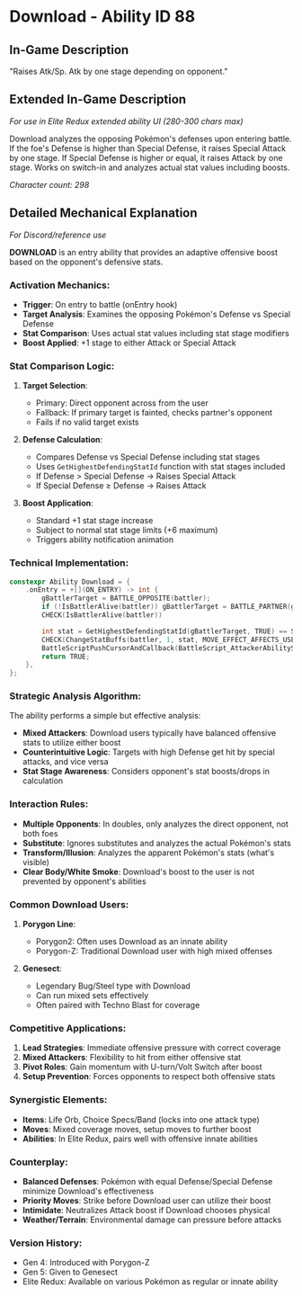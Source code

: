 # Download - Ability ID 88

## In-Game Description
"Raises Atk/Sp. Atk by one stage depending on opponent."

## Extended In-Game Description
*For use in Elite Redux extended ability UI (280-300 chars max)*

Download analyzes the opposing Pokémon's defenses upon entering battle. If the foe's Defense is higher than Special Defense, it raises Special Attack by one stage. If Special Defense is higher or equal, it raises Attack by one stage. Works on switch-in and analyzes actual stat values including boosts.

*Character count: 298*

## Detailed Mechanical Explanation
*For Discord/reference use*

**DOWNLOAD** is an entry ability that provides an adaptive offensive boost based on the opponent's defensive stats.

### Activation Mechanics:
- **Trigger**: On entry to battle (onEntry hook)
- **Target Analysis**: Examines the opposing Pokémon's Defense vs Special Defense
- **Stat Comparison**: Uses actual stat values including stat stage modifiers
- **Boost Applied**: +1 stage to either Attack or Special Attack

### Stat Comparison Logic:
1. **Target Selection**:
   - Primary: Direct opponent across from the user
   - Fallback: If primary target is fainted, checks partner's opponent
   - Fails if no valid target exists

2. **Defense Calculation**:
   - Compares Defense vs Special Defense including stat stages
   - Uses `GetHighestDefendingStatId` function with stat stages included
   - If Defense > Special Defense → Raises Special Attack
   - If Special Defense ≥ Defense → Raises Attack

3. **Boost Application**:
   - Standard +1 stat stage increase
   - Subject to normal stat stage limits (+6 maximum)
   - Triggers ability notification animation

### Technical Implementation:
```c
constexpr Ability Download = {
    .onEntry = +[](ON_ENTRY) -> int {
        gBattlerTarget = BATTLE_OPPOSITE(battler);
        if (!IsBattlerAlive(battler)) gBattlerTarget = BATTLE_PARTNER(gBattlerTarget);
        CHECK(IsBattlerAlive(battler))

        int stat = GetHighestDefendingStatId(gBattlerTarget, TRUE) == STAT_DEF ? STAT_SPATK : STAT_ATK;
        CHECK(ChangeStatBuffs(battler, 1, stat, MOVE_EFFECT_AFFECTS_USER, NULL))
        BattleScriptPushCursorAndCallback(BattleScript_AttackerAbilityStatRaiseEnd3);
        return TRUE;
    },
};
```

### Strategic Analysis Algorithm:
The ability performs a simple but effective analysis:
- **Mixed Attackers**: Download users typically have balanced offensive stats to utilize either boost
- **Counterintuitive Logic**: Targets with high Defense get hit by special attacks, and vice versa
- **Stat Stage Awareness**: Considers opponent's stat boosts/drops in calculation

### Interaction Rules:
- **Multiple Opponents**: In doubles, only analyzes the direct opponent, not both foes
- **Substitute**: Ignores substitutes and analyzes the actual Pokémon's stats
- **Transform/Illusion**: Analyzes the apparent Pokémon's stats (what's visible)
- **Clear Body/White Smoke**: Download's boost to the user is not prevented by opponent's abilities

### Common Download Users:
1. **Porygon Line**: 
   - Porygon2: Often uses Download as an innate ability
   - Porygon-Z: Traditional Download user with high mixed offenses

2. **Genesect**: 
   - Legendary Bug/Steel type with Download
   - Can run mixed sets effectively
   - Often paired with Techno Blast for coverage

### Competitive Applications:
1. **Lead Strategies**: Immediate offensive pressure with correct coverage
2. **Mixed Attackers**: Flexibility to hit from either offensive stat
3. **Pivot Roles**: Gain momentum with U-turn/Volt Switch after boost
4. **Setup Prevention**: Forces opponents to respect both offensive stats

### Synergistic Elements:
- **Items**: Life Orb, Choice Specs/Band (locks into one attack type)
- **Moves**: Mixed coverage moves, setup moves to further boost
- **Abilities**: In Elite Redux, pairs well with offensive innate abilities

### Counterplay:
- **Balanced Defenses**: Pokémon with equal Defense/Special Defense minimize Download's effectiveness
- **Priority Moves**: Strike before Download user can utilize their boost
- **Intimidate**: Neutralizes Attack boost if Download chooses physical
- **Weather/Terrain**: Environmental damage can pressure before attacks

### Version History:
- Gen 4: Introduced with Porygon-Z
- Gen 5: Given to Genesect
- Elite Redux: Available on various Pokémon as regular or innate ability